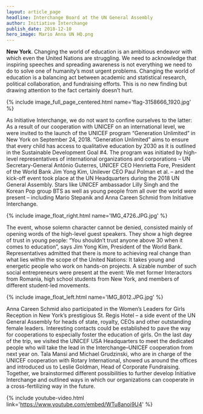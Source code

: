 ```yaml
---
layout: article_page
headline: Interchange Board at the UN General Assembly
author: Initiative Interchange
publish_date: 2018-12-10
hero_image: Mario Anna UN HQ.png
---
```


**New York**. Changing the world of education is an ambitious endeavor with which even the United Nations are struggling. We need to acknowledge that inspiring speeches and spreading awareness is not everything we need to do to solve one of humanity’s most urgent problems. Changing the world of education is a balancing act between academic and statistical research, political collaboration, and fundraising efforts. This is no new finding but drawing attention to the fact certainly doesn’t hurt.

{% include image_full_page_centered.html name='flag-3158666_1920.jpg' %}

As Initiative Interchange, we do not want to confine ourselves to the latter: As a result of our cooperation with UNICEF on an international level, we were invited to the launch of the UNICEF program “Generation Unlimited” in New York on September 24, 2018. “Generation Unlimited” aims to ensure that every child has access to qualitative education by 2030 as it is outlined in the Sustainable Development Goal #4. The program was initiated by high-level representatives of international organizations and corporations – UN Secretary-General António Guterres, UNICEF CEO Henrietta Fore, President of the World Bank Jim Yong Kim, Unilever CEO Paul Polman et al. – and the kick-off event took place at the UN Headquarters during the 2018 UN General Assembly. Stars like UNICEF ambassador Lilly Singh and the Korean Pop group BTS as well as young people from all over the world were present – including Mario Stepanik and Anna Careen Schmid from Initiative Interchange.

{% include image_float_right.html name='IMG_4726.JPG.jpg' %}

The event, whose solemn character cannot be denied, consisted mainly of opening words of the high-level guest speakers. They show a high degree of trust in young people: “You shouldn’t trust anyone above 30 when it comes to education”, says Jim Yong Kim, President of the World Bank. Representatives admitted that there is more to achieving real change than what lies within the scope of the United Nations: It takes young and energetic people who work on hands-on projects. A sizable number of such social entrepreneurs were present at the event: We met former Interactors from Romania, high school students from New York, and members of different student-led movements.

{% include image_float_left.html name='IMG_8012.JPG.jpg' %}

Anna Careen Schmid also participated in the Women’s Leaders for Girls Reception in New York’s prestigious St. Regis Hotel – a side event of the UN General Assembly for heads of state, royalty, CEOs and other outstanding female leaders. Interesting contacts could be established to pave the way for cooperations to especially foster the education of girls. On the last day of the trip, we visited the UNICEF USA Headquarters to meet the dedicated people who will take the lead in the Interchange–UNICEF cooperation from next year on. Tala Mansi and Michael Grudzinski, who are in charge of the UNICEF cooperation with Rotary International, showed us around the offices and introduced us to Leslie Goldman, Head of Corporate Fundraising. Together, we brainstormed different possibilities to further develop Initiative Interchange and outlined ways in which our organizations can cooperate in a cross-fertilizing way in the future.

{% include youtube-video.html link='https://www.youtube.com/embed/WTu8anoi9U4' %}